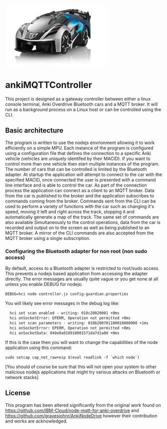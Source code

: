 ![Guardian Anki car](images/car_pics/Guardian.png)

# ankiMQTTController

This project is designed as a gateway controller between either a linux console terminal, Anki Overdrive Bluetooth cars and a MQTT broker. It will run as a background process on a Linux host or can be controlled using the CLI.

## Basic architecture

The program is written to use the nodejs envrionment allowing it to work efficiently on a simple MPU. Each instance of the program is configured using a configuration file that defines the connection to a specific Anki vehicle (vehicles are uniquely identifed by their MACID). If you want to control more than one vehicle then start multiple instances of the program. The number of cars that can be controlled is limited by the Bluetooth adapter.
At startup the application will attempt to connect to the car with the specified MACID, once connected the user is presented with a command line interface and is able to control the car. As part of the connection process the application can connect as a client to an MQTT broker. Data from the car is published to the broker and the application subscribes to commands coming from the broker.
Commands sent from the CLI can be used to perform a variety of functions with the car such as changing it's speed, moving it left and right across the track, stopping it and automatically generate a map of the track. The same set of commands are also available 
Simultaneously to the control operations, data from the car is recorded and output on to the screen as well as being published to an MQTT broker. A mirror of the CLI commands are also accepted from the MQTT broker using a single subscription. 


### Configuring the Bluetooth adapter for non root (non sudo access)
By default, access to a Bluetooth adapter is restricted to root/sudo access. This prevents a nodejs based application from accessing the adapter directly. The error messages are usually quite vague or you get none at all unless you enable DEBUG for nodejs:

```
DEBUG=hci node controller.js config-guardian.properties
```
You will likely see error messages in the debug log like:
```
  hci set scan enabled - writing: 010c20020001 +0ms
  hci onSocketError: EPERM, Operation not permitted +0ms
  hci set scan parameters - writing: 010b200701100010000000 +1ms
  hci onSocketError: EPERM, Operation not permitted +0ms
  hci onSocketData: 040e0a010910001571da7d1a00 +0ms
```
If this is the case then you will want to change the capabilities of the node application using this command:
```
sudo setcap cap_net_raw+eip $(eval readlink -f `which node`)
```
[You should of course be sure that this will not open your system to other malicious nodejs applications that might try various attacks on Bluetooth or network stacks]

## License

This program has been altered significantly from the original work found on https://github.com/IBM-Cloud/node-mqtt-for-anki-overdrive and https://github.com/gravesjohnr/AnkiNodeDrive however their contribution and works are acknowledged.